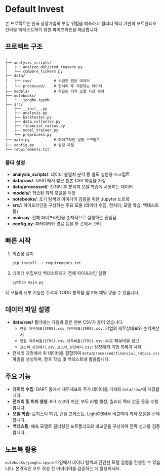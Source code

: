 # Default Invest

본 프로젝트는 한국 상장기업의 부실 위험을 예측하고 퀄리티 팩터 기반의 포트폴리오 전략을 백테스트하기 위한 파이프라인을 제공합니다.

## 프로젝트 구조

```
.
├── analysis_scripts/
│   ├── analyze_delisted_reasons.py
│   └── compare_tickers.py
├── data/
│   ├── raw/          # 수집한 원본 데이터
│   └── processed/    # 전처리 후 저장되는 데이터
├── models/           # 학습된 최적 모델 저장 위치
├── notebooks/
│   └── jongho.ipynb
├── src/
│   ├── __init__.py
│   ├── analysis.py
│   ├── backtester.py
│   ├── data_collector.py
│   ├── financial_ratios.py
│   ├── model_trainer.py
│   └── preprocess.py
├── main.py           # 파이프라인 실행 스크립트
├── config.py         # 설정 파일
└── requirements.txt
```

### 폴더 설명

- **analysis_scripts/**: 데이터 불일치 분석 등 별도 실험용 스크립트
- **data/raw/**: DART에서 받은 원본 CSV 파일을 저장
- **data/processed/**: 전처리 후 분석과 모델 학습에 사용하는 데이터
- **models/**: 학습된 최적 모델을 저장
- **notebooks/**: 초기 탐색과 아이디어 검증을 위한 Jupyter 노트북
- **src/**: 파이프라인을 구성하는 주요 모듈 (데이터 수집, 전처리, 모델 학습, 백테스트 등)
- **main.py**: 전체 파이프라인을 순차적으로 실행하는 진입점
- **config.py**: 파라미터와 경로 등을 한 곳에서 관리

## 빠른 시작

1. 의존성 설치
   ```bash
   pip install -r requirements.txt
   ```
2. 데이터 수집부터 백테스트까지 전체 파이프라인 실행
   ```bash
   python main.py
   ```

각 모듈의 세부 기능은 주석과 TODO 항목을 참고해 채워 넣을 수 있습니다.

## 데이터 파일 설명

- **data/raw/** 폴더에는 다음과 같은 원본 CSV가 들어 있습니다.
  - `연결 재무제표(IFRS).csv`, `재무제표(IFRS).csv`: 기업의 재무상태표와 손익계산서
  - `연결 재무비율(IFRS).csv`, `재무비율(IFRS).csv`: 주요 재무비율 정보
  - `코스피_상장폐지.csv`, `코스닥_상장폐지.csv`: 상장폐지 기업 목록과 사유
- 전처리 과정에서 위 데이터를 결합하여 `data/processed/financial_ratios.csv` 파일을 생성하며, 향후 학습 및 백테스트에 활용합니다.

## 주요 기능

- **데이터 수집**: DART 등에서 재무제표와 주가 데이터를 가져와 `data/raw/`에 저장합니다.
- **전처리 및 피처 생성**: K-1 스코어 계산, 부도 라벨 생성, 퀄리티 팩터 산출 등을 수행합니다.
- **모델 학습**: 로지스틱 회귀, 랜덤 포레스트, LightGBM을 비교하여 최적 모델을 선택합니다.
- **백테스팅**: 예측 모델로 필터링한 포트폴리오와 비교군을 구성하여 전략 성과를 검증합니다.

## 노트북 활용

`notebooks/jongho.ipynb` 파일에서 데이터 탐색과 간단한 모델 실험을 진행할 수 있습니다. 본격적인 코드 작성 전 아이디어를 검증하는 데 활용하세요.
